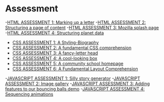 # Assessment
-[HTML ASSESSMENT 1: Marking up a letter](https://stephnora-markup-letter.netlify.app/)
-[HTML ASSESSMENT 2: Structuring a page of content]()
-[HTML ASSESSMENT 3: Mozilla splash page]()
-[HTML ASSESSMENT 4: Structuring planet data]()


- [CSS ASSESSMENT 1: A Styling-Biography](https://stephnora-styling-biography.netlify.app/)
- [CSS ASSESSMENT 2: A fundamental CSS comprehension](https://stephnora-css-comprehension.netlify.app/)
- [CSS ASSESSMENT 3: A fancy-letter head](stephnora-fancy-letter.netlify.app/)
- [CSS ASSESSMENT 4: A cool-looking box](https://stephhnora24-box.netlify.app/)
- [CSS ASSESSMENT 5: A community school homepage](https://stephnora-school-homepage.netlify.app/)
- [CSS ASSESSMENT 6: A Fundamental Layout Comprehension](https://stephnora-fundamental-layout.netlify.app/)


-[JAVASCRIPT ASSESSMENT 1: Silly story generator]()
-[JAVASCRIPT ASSESSMENT 2: Image gallery]()
-[JAVASCRIPT ASSESSMENT 3: Adding features to our bouncing balls demo]()
-[JAVASCRIPT ASSESSMENT 4: Sequencing animations]()
